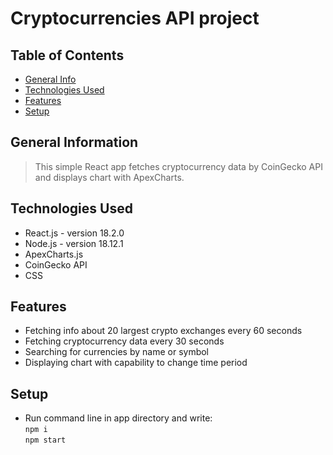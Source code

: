 # Cryptocurrencies API project

## Table of Contents
* [General Info](#general-information)
* [Technologies Used](#technologies-used)
* [Features](#features)
* [Setup](#setup)

## General Information
> This simple React app fetches cryptocurrency data by CoinGecko API and displays chart with ApexCharts.

## Technologies Used
- React.js - version 18.2.0
- Node.js - version 18.12.1
- ApexCharts.js
- CoinGecko API
- CSS

## Features
- Fetching info about 20 largest crypto exchanges every 60 seconds
- Fetching cryptocurrency data every 30 seconds
- Searching for currencies by name or symbol
- Displaying chart with capability to change time period

## Setup
- Run command line in app directory and write: <br/>
`npm i` <br/>
`npm start`
